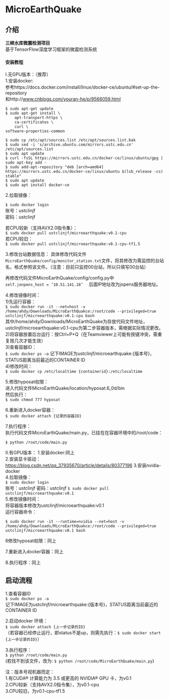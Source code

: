 # MicroEarthQuake

## 介绍
**三峡水库微震检测项目**  
基于TensorFlow深度学习框架的微震检测系统  

#### 安装教程
Ⅰ.无GPU版本：（推荐）  
1.安装docker:  
参考https://docs.docker.com/install/linux/docker-ce/ubuntu/#set-up-the-repository  
和http://www.cnblogs.com/youran-he/p/9566059.html  



```
$ sudo apt-get update
$ sudo apt-get install \
    apt-transport-https \
    ca-certificates \
    curl \
software-properties-common

$ sudo cp /etc/apt/sources.list /etc/apt/sources.list.bak
$ sudo sed -i 's/archive.ubuntu.com/mirrors.ustc.edu.cn' /etc/apt/sources.list
$ sudo apt update
$ curl -fsSL https://mirrors.ustc.edu.cn/docker-ce/linux/ubuntu/gpg | sudo apt-key add -
$ sudo add-apt-repository "deb [arch=amd64] https://mirrors.ustc.edu.cn/docker-ce/linux/ubuntu $(lsb_release -cs) stable"
$ sudo apt update
$ sudo apt install docker-ce
```


2.拉取镜像：  

`$ sudo docker login`  
账号：ustclinjf  
密码：ustclinjf  

若CPU较新（支持AVX2.0指令集）：  
`$ sudo docker pull ustclinjf/microearthquake:v0.1-cpu`  
若CPU较旧：  
`$ sudo docker pull ustclinjf/microearthquake:v0.1-cpu-tf1.5`  

3.修改台站数据信息：
具体修改代码文件`MicroEarthQuake/config/monitor_station.txt`文件，将其修改为需监控的台站名，格式参照该文件。（注意：目前只监控00台站，所以只填写00台站）  

再修改代码文件MicroEarthQuake/config/config.py中  
`self.jonpens_host = ‘10.51.141.18’  `
后面IP地址改为jopens服务器地址。  

4.修改镜像时间：  
1)先运行容器：  
`$ sudo docker run -it --net=host -v /home/ahdy/Downloads/MicroEarthQuakce:/root/code --privileged=true ustclinjf/microearthquake:v0.1-cpu bash`  
其中/home/ahdy/Downloads/MicroEarthQuake为存放代码文件地址，ustclinjf/microearthquake:v0.1-cpu为第二步容器版本，需根据实际情况更改。  
2)将容器放置后台运行：按Ctrl+P+Q（在Teamviewer上可能有按键冲突，需重复按几次才能生效）  
3)查看容器ID：  
`$ sudo docker ps –a`
记下IMAGE为ustclinjf/microearthquake:{版本号}，STATUS距离当前最近的CONTAINER ID  
4)修改时间：  
`$ sudo docker cp /etc/localtime {containerid}:/etc/localtime`  
  
5.修改hyposat权限：  
进入代码文件MicroEarthQuake/location/hyposat.6_0d/bin  
然后执行：  
`$ sudo chmod 777 hyposat`
  
6.重新进入docker容器：  
`$ sudo docker attach {记录的容器ID}`  

7.执行程序：  
执行代码文件MicroEarthQuake/main.py，已挂在在容器环境中的/root/code：  

```
$ python /root/code/main.py  

```


Ⅱ.有GPU版本：
1.安装docker:同上  
2.安装显卡驱动：https://blog.csdn.net/qq_37935670/article/details/80377196 
3.安装nvidia-docker  
4.拉取镜像：  
`$ sudo docker login`  
账号：ustclinjf
密码：ustclinjf
`$ sudo docker pull ustclinjf/microearthquake:v0.1`  
5.修改镜像时间：  
将容器版本修改为ustclinjf/microearthquake:v0.1  
运行容器命令：  

```
$ sudo docker run -it --runtime=nvidia --net=host -v /home/ahdy/Downloads/MicroEarthQuakce:/root/code --privileged=true ustclinjf/microearthquake:v0.1 bash

```

6修改hyposat权限：同上  

7.重新进入docker容器：同上  

8.执行程序：同上  



## 启动流程  

1.查看容器ID  
`$ sudo docker ps -a`  
记下IMAGE为ustclinjf/microearthquake:{版本号}，STATUS距离当前最近的CONTAINER ID  

2.启动docker 环境：  
`$ sudo docker attach {上一步记录的ID}`  
（若容器已经停止运行，即status不是up，则需先执行：`$ sudo docker start {上一步记录的ID}`）  

3.执行程序：  
`$ python /root/code/main.py`   
(若找不到该文件，改为: `$ python /root/code/MicroEarthQuake/main.py`)  
 
注：版本号视机器而定：  
1.有CUDA® 计算能力为 3.5 或更高的 NVIDIA® GPU 卡，为v0.1  
2.CPU较新（支持AVX2.0指令集），为v0.1-cpu  
3.CPU较旧，为v0.1-cpu-tf1.5  